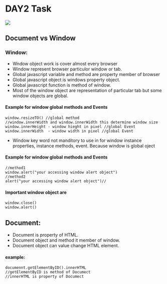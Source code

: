 # DAY2 Task
<img src="https://miro.medium.com/v2/resize:fit:809/1*gRMkpPF9o_hAPGS4iJKCDQ.png"/>

## Document vs Window
### Window:
- Wndow object work is cover almost every  browser 
- Window represent browser particulor window or tab.
- Global javascript variable and method are property member of browser
- Global javascript object is windows property object.
- Global javascript function is method of window.
- Most of the window object are representation of particular tab but some window objects are global.

#### Example for window global methods and Events
```
window.resizeTO() //global method
//window.innerWidth and window.innerWidth this determine window size
window.innerHeight - window hieght in pixel //global Event
window.innerWidth  - window width in pixel //global Event

```

- Window key word not manditory to use in for window instance properties, instance methods, event. Because window is global oject

#### Example for window global methods and Events
```
//method1
window.alert("your accessing window alert object")
//method2
alert("your accessing window alert object")//
```
#### Important window object are

```
window.close()
window.alert()
```

 ## Document:
 
- Document is property of HTML.
- Document object and method it member of window.
- Document object can value change HTML element.
  
#### example:
```
documennt.getElementByID().innerHTML 
//getElementByID is method of Documect
//innerHTML is property of Documect

```
